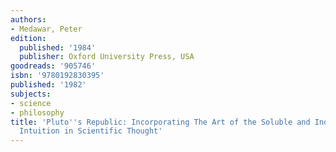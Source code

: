 ```yaml
---
authors:
- Medawar, Peter
edition:
  published: '1984'
  publisher: Oxford University Press, USA
goodreads: '905746'
isbn: '9780192830395'
published: '1982'
subjects:
- science
- philosophy
title: 'Pluto''s Republic: Incorporating The Art of the Soluble and Induction and
  Intuition in Scientific Thought'
---
```


